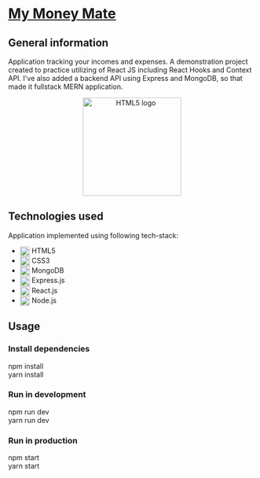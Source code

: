 
# [My Money Mate](https://my-money-mate.netlify.app)

## General information

Application tracking your incomes and expenses. A demonstration project created to practice utilizing of React JS including React Hooks and Context API. I've also added a backend API using Express and MongoDB, so that made it fullstack MERN application.
<p align=center>
 <img align="center" alt="HTML5 logo" width="200px" src="https://i.pinimg.com/564x/c4/14/db/c414dbebbd15f8ce3dc6b01749810ec6.jpg" />
<p>

## Technologies used

Application implemented using following tech-stack:

 + <img align="center" alt="HTML5 logo" width="20px" src="https://i.pinimg.com/564x/70/6d/f5/706df51c12cb360e9017424cd9ebf245.jpg" /> HTML5
 + <img align="center" alt="CSS3 logo" width="20px" src="https://i.pinimg.com/564x/fa/ae/11/faae11a6b87547339411b40ac228d4d7.jpg" /> CSS3
 + <img align="center" alt="JavaScript logo" width="20px" height="20px" src="https://i.pinimg.com/564x/24/a6/63/24a663052e771d440fa6555894a93595.jpg" /> MongoDB
 + <img align="center" alt="JavaScript logo" width="20px" height="20px" src="https://w7.pngwing.com/pngs/925/447/png-transparent-express-js-node-js-javascript-mongodb-node-js-text-trademark-logo.png" /> Express.js
 + <img align="center" alt="JavaScript logo" width="20px" height="20px" src="https://i.pinimg.com/564x/82/40/ac/8240ac872c818d2a39ef20d819fdbf0d.jpg" /> React.js
 + <img align="center" alt="JavaScript logo" width="20px" height="20px" src="https://i.pinimg.com/564x/02/03/cb/0203cb9979d9879388a2e771041bfc06.jpg" /> Node.js

## Usage

### Install dependencies
npm install\
yarn install

### Run in development
npm run dev\
yarn run dev

### Run in production
npm start\
yarn start
